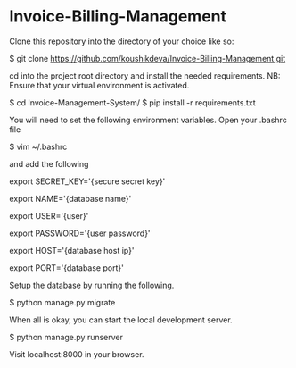 # Invoice-Billing-Management

Clone this repository into the directory of your choice like so:

$ git clone https://github.com/koushikdeva/Invoice-Billing-Management.git

cd into the project root directory and install the needed requirements.
NB: Ensure that your virtual environment is activated.

$ cd Invoice-Management-System/
$ pip install -r requirements.txt

You will need to set the following environment variables. Open your .bashrc file

$ vim ~/.bashrc

and add the following

export SECRET_KEY='{secure secret key}'

export NAME='{database name}'

export USER='{user}'

export PASSWORD='{user password}'

export HOST='{database host ip}'

export PORT='{database port}'


Setup the database by running the following.

$ python manage.py migrate

When all is okay, you can start the local development server.

$ python manage.py runserver

Visit localhost:8000 in your browser.
